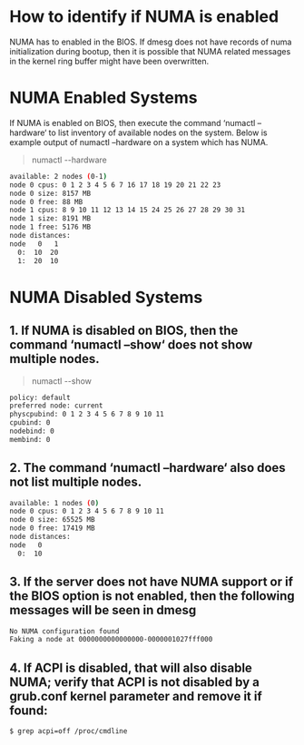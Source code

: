 # How to identify if NUMA is enabled

NUMA has to enabled in the BIOS. If dmesg does not have records of numa initialization during bootup, then it is possible that NUMA related messages in the kernel ring buffer might have been overwritten.

# NUMA Enabled Systems

If NUMA is enabled on BIOS, then execute the command ‘numactl –hardware‘ to list inventory of available nodes on the system. Below is example output of numactl –hardware on a system which has NUMA.

> numactl --hardware
```bash
available: 2 nodes (0-1)
node 0 cpus: 0 1 2 3 4 5 6 7 16 17 18 19 20 21 22 23
node 0 size: 8157 MB
node 0 free: 88 MB
node 1 cpus: 8 9 10 11 12 13 14 15 24 25 26 27 28 29 30 31
node 1 size: 8191 MB
node 1 free: 5176 MB
node distances:
node   0   1 
  0:  10  20 
  1:  20  10
```

# NUMA Disabled Systems

## 1. If NUMA is disabled on BIOS, then the command ‘numactl –show‘ does not show multiple nodes.

> numactl --show
```bash
policy: default
preferred node: current
physcpubind: 0 1 2 3 4 5 6 7 8 9 10 11
cpubind: 0
nodebind: 0
membind: 0
```

## 2. The command ‘numactl –hardware‘ also does not list multiple nodes.

```bash
available: 1 nodes (0)
node 0 cpus: 0 1 2 3 4 5 6 7 8 9 10 11
node 0 size: 65525 MB
node 0 free: 17419 MB
node distances:
node   0
  0:  10
```

## 3. If the server does not have NUMA support or if the BIOS option is not enabled, then the following messages will be seen in dmesg

```bash
No NUMA configuration found
Faking a node at 0000000000000000-0000001027fff000
```

## 4. If ACPI is disabled, that will also disable NUMA; verify that ACPI is not disabled by a grub.conf kernel parameter and remove it if found:

```bash
$ grep acpi=off /proc/cmdline
```


